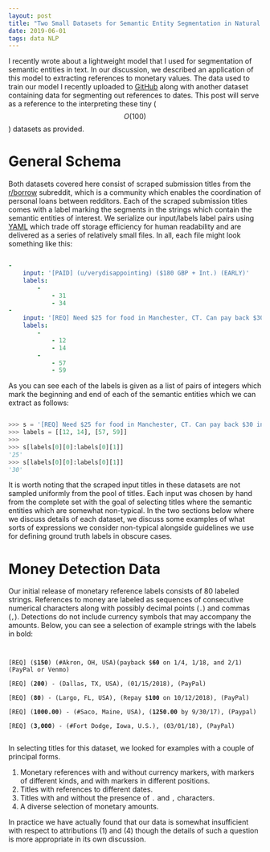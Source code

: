 ```yaml
---
layout: post
title: "Two Small Datasets for Semantic Entity Segmentation in Natural Language"
date: 2019-06-01
tags: data NLP
---
```


I recently wrote about a lightweight model that I used for segmentation of semantic entities in text. In our discussion, we described an application of this model to extracting references to monetary values. The data used to train our model I recently uploaded to [GitHub](https://github.com/borrowbot/data_model_repo) along with another dataset containing data for segmenting out references to dates. This post will serve as a reference to the interpreting these tiny ($$O(100)$$) datasets as provided.


# General Schema

Both datasets covered here consist of scraped submission titles from the [r/borrow](https://www.reddit.com/r/borrow/) subreddit, which is a community which enables the coordination of personal loans between redditors. Each of the scraped submission titles comes with a label marking the segments in the strings which contain the semantic entities of interest. We serialize our input/labels label pairs using [YAML](https://yaml.org/) which trade off storage efficiency for human readability and are delivered as a series of relatively small files. In all, each file might look something like this:

```yaml

-
    input: '[PAID] (u/verydisappointing) ($180 GBP + Int.) (EARLY)'
    labels:
        -
            - 31
            - 34
-
    input: '[REQ] Need $25 for food in Manchester, CT. Can pay back $30 in a week.'
    labels:
        -
            - 12
            - 14
        -
            - 57
            - 59

```

As you can see each of the labels is given as a list of pairs of integers which mark the beginning and end of each of the semantic entities which we can extract as follows:

```python

>>> s = '[REQ] Need $25 for food in Manchester, CT. Can pay back $30 in a week.'
>>> labels = [[12, 14], [57, 59]]
>>>
>>> s[labels[0][0]:labels[0][1]]
'25'
>>> s[labels[0][0]:labels[0][1]]
'30'

```

It is worth noting that the scraped input titles in these datasets are not sampled uniformly from the pool of titles. Each input was chosen by hand from the complete set with the goal of selecting titles where the semantic entities which are somewhat non-typical. In the two sections below where we discuss details of each dataset, we discuss some examples of what sorts of expressions we consider non-typical alongside guidelines we use for defining ground truth labels in obscure cases.


# Money Detection Data

Our initial release of monetary reference labels consists of 80 labeled strings. References to money are labeled as sequences of consecutive numerical characters along with possibly decimal points (`.`) and commas (`,`). Detections do not include currency symbols that may accompany the amounts. Below, you can see a selection of example strings with the labels in bold:


<pre><code>

[REQ] ($<b>150</b>) (#Akron, OH, USA)(payback $<b>60</b> on 1/4, 1/18, and 2/1) (PayPal or Venmo)

[REQ] (<b>200</b>) - (Dallas, TX, USA), (01/15/2018), (PayPal)

[REQ] (<b>80</b>) - (Largo, FL, USA), (Repay $<b>100</b> on 10/12/2018), (PayPal)

[REQ] (<b>1000.00</b>) - (#Saco, Maine, USA), (<b>1250.00</b> by 9/30/17), (Paypal)

[REQ] (<b>3,000</b>) - (#Fort Dodge, Iowa, U.S.), (03/01/18), (PayPal)

</code></pre>


In selecting titles for this dataset, we looked for examples with a couple of principal forms.

1. Monetary references with and without currency markers, with markers of different kinds, and with markers in different positions.
2. Titles with references to different dates.
3. Titles with and without the presence of `.` and `,` characters.
4. A diverse selection of monetary amounts.

In practice we have actually found that our data is somewhat insufficient with respect to attributions (1) and (4) though the details of such a question is more appropriate in its own discussion.


<!-- # Date Detection Data -->

<!-- The date reference dataset consists of -->
